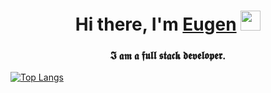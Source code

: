 <h1 align="center">Hi there, I'm <a href="https://github.com/Eugen-Ko/" target="_blank">Eugen</a> 
<img src="https://github.com/blackcater/blackcater/raw/main/images/Hi.gif" height="32"/></h1>
<h3 align="center">𝕴 𝖆𝖒 𝖆 𝖋𝖚𝖑𝖑 𝖘𝖙𝖆𝖈𝖐 𝖉𝖊𝖛𝖊𝖑𝖔𝖕𝖊𝖗.</h3>

[![Top Langs](https://github-readme-stats.vercel.app/api/top-langs/?username=anuraghazra&layout=compact)](https://github.com/anuraghazra/github-readme-stats)

<!--
**Eugen-Ko/Eugen-Ko** is a ✨ _special_ ✨ repository because its `README.md` (this file) appears on your GitHub profile.

Here are some ideas to get you started:

- 🔭 I’m currently working on ...
- 🌱 I’m currently learning ...
- 👯 I’m looking to collaborate on ...
- 🤔 I’m looking for help with ...
- 💬 Ask me about ...
- 📫 How to reach me: ...
- 😄 Pronouns: ...
- ⚡ Fun fact: ...
-->
